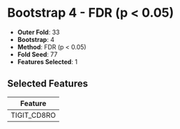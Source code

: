 # Bootstrap 4 - FDR (p < 0.05)

- **Outer Fold**: 33
- **Bootstrap**: 4
- **Method**: FDR (p < 0.05)
- **Fold Seed**: 77
- **Features Selected**: 1

## Selected Features

| Feature |
|---------|
| TIGIT_CD8RO |
